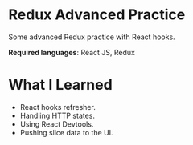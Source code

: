 # Redux Advanced Practice

Some advanced Redux practice with React hooks. 

**Required languages**: React JS, Redux

# What I Learned

* React hooks refresher. 
* Handling HTTP states.
* Using React Devtools. 
* Pushing slice data to the UI. 
